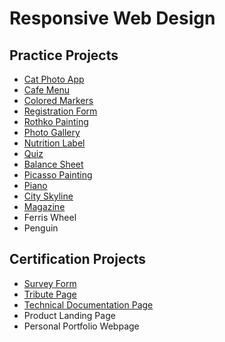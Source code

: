 # Responsive Web Design
## Practice Projects
- [Cat Photo App](https://github.com/karan-cheema/FreeCodeCamp.org/tree/main/Responsive%20Web%20Design/CatPhotoApp)
- [Cafe Menu](https://github.com/karan-cheema/FreeCodeCamp.org/tree/main/Responsive%20Web%20Design/Cafe%20Menu)
- [Colored Markers](https://github.com/karan-cheema/FreeCodeCamp.org/tree/main/Responsive%20Web%20Design/Colored%20Markers)
- [Registration Form](https://github.com/karan-cheema/FreeCodeCamp.org/tree/main/Responsive%20Web%20Design/Registration%20Form)
- [Rothko Painting](https://github.com/karan-cheema/FreeCodeCamp.org/tree/main/Responsive%20Web%20Design/Rothko%20Painting)
- [Photo Gallery](https://github.com/karan-cheema/FreeCodeCamp.org/tree/main/Responsive%20Web%20Design/Photo%20Gallery)
- [Nutrition Label](https://github.com/karan-cheema/FreeCodeCamp.org/tree/main/Responsive%20Web%20Design/Nutrition%20Label)
- [Quiz](https://github.com/karan-cheema/FreeCodeCamp.org/tree/main/Responsive%20Web%20Design/Quiz)
- [Balance Sheet](https://github.com/karan-cheema/FreeCodeCamp.org/tree/main/Responsive%20Web%20Design/Blalance%20Sheet)
- [Picasso Painting](https://github.com/karan-cheema/FreeCodeCamp.org/tree/main/Responsive%20Web%20Design/Picasso%20Painting)
- [Piano](https://github.com/karan-cheema/FreeCodeCamp.org/tree/main/Responsive%20Web%20Design/Piano)
- [City Skyline](https://github.com/karan-cheema/FreeCodeCamp.org/tree/main/Responsive%20Web%20Design/City%20Skyline)
- [Magazine](https://github.com/karan-cheema/FreeCodeCamp.org/tree/main/Responsive%20Web%20Design/Magazine)
- Ferris Wheel
- Penguin

## Certification Projects
- [Survey Form](https://github.com/karan-cheema/FreeCodeCamp.org/tree/main/Responsive%20Web%20Design/Certification/Registration%20Form)
- [Tribute Page](https://github.com/karan-cheema/FreeCodeCamp.org/tree/main/Responsive%20Web%20Design/Tribute%20Page)
- [Technical Documentation Page](https://github.com/karan-cheema/FreeCodeCamp.org/tree/main/Responsive%20Web%20Design/Certification/Technical%20Documentation%20Page)
- Product Landing Page
- Personal Portfolio Webpage
